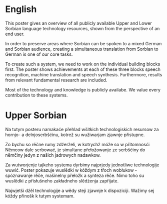 # English

This poster gives an overview of all publicly available Upper and Lower Sorbian language technology resources, shown from the perspective of an end user. 

In order to preserve areas where Sorbian can be spoken to a mixed German and Sorbian audience, creating a simultaneous translation from Sorbian to German is one of our core tasks.

To create such a system, we need to work on the individual building blocks first. The poster shows achievements at each of these three blocks speech recognition, machine translation and speech synthesis. Furthermore, results from relevant fundamental research are included. 

Most of the technology and knowledge is publicly availabe. We value every contribution to these systems.

# Upper Sorbian


Na tutym posteru namakaće přehlad wšitkich technologiskich resursow za  hornjo- a delnjoserbšćinu, kotrež su wužiwarjam zjawnje přistupne.

Zo bychu so rěčne rumy zdźerželi, w kotrychž móže so w přitomnosći Němcow dale serbować, je simultane přełožowanje ze serbšćiny do němčiny jedyn z našich jadrowych nadawkow.

Za wutworjenje tajkeho systema dyrbimy najprjedy jednotliwe technologije wuwić. Poster pokazuje wuslědki w kóždym z třoch wobłukow - spóznawanje rěče, mašinelny přełožk a synteza rěče. Nimo toho su wuslědki z přisłušneho zakładneho slědźenja zapřijate.

Najwjetši dźěl technologije a wědy steji zjawnje k dispoziciji. Wažimy sej kóždy přinošk k tutym systemam.
